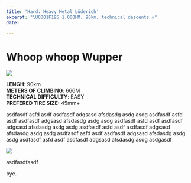 ```yaml
---
title: 'Hard: Heavy Metal Lüderich'
excerpt: "\U0001F195 1.000HM, 90km, technical descents ☠️"
date: 

---
```

# Whoop whoop Wupper

![](/upload/2021-08-15-image_f-s.jpeg)

**LENGH**: 90km  
**METERS OF CLIMBING**: 666M  
**TECHNICAL DIFFICULTY**: EASY  
**PREFERED TIRE SIZE:** 45mm+

asdfasdf asfd asdf asdfasdf adgsasd afsdasdg asdg asdg asdfasdf asfd asdf asdfasdf adgsasd afsdasdg asdg asdg asdfasdf asfd asdf asdfasdf adgsasd afsdasdg asdg asdg asdfasdf asfd asdf asdfasdf adgsasd afsdasdg asdg asdg asdfasdf asfd asdf asdfasdf adgsasd afsdasdg asdg asdg asdfasdf asfd asdf asdfasdf adgsasd afsdasdg asdg asdgasdf

![](/upload/2021-08-15-image_f-s.jpeg)

asdfasdfasdf

bye.